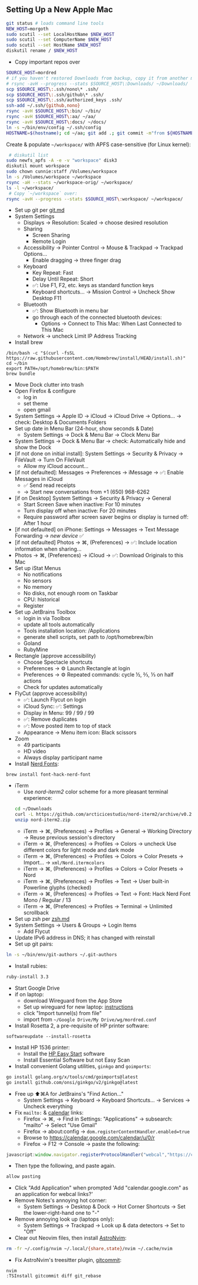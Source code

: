 ## Setting Up a New Apple Mac

```bash
git status # loads command line tools
NEW_HOST=morgoth
sudo scutil --set LocalHostName $NEW_HOST
sudo scutil --set ComputerName $NEW_HOST
sudo scutil --set HostName $NEW_HOST
diskutil rename / $NEW_HOST
```
- Copy important repos over

```bash
SOURCE_HOST=mordred
# if you haven't restored Downloads from backup, copy it from another machine:
# rsync -avH --progress --stats $SOURCE_HOST\:Downloads/ ~/Downloads/
scp $SOURCE_HOST\:.ssh/nono\* .ssh/
scp $SOURCE_HOST\:.ssh/github\* .ssh/
scp $SOURCE_HOST\:.ssh/authorized_keys .ssh/
ssh-add ~/.ssh/{github,nono}
rsync -avH $SOURCE_HOST\:bin/ ~/bin/
rsync -avH $SOURCE_HOST\:aa/ ~/aa/
rsync -avH $SOURCE_HOST\:docs/ ~/docs/
ln -s ~/bin/env/config ~/.ssh/config
HOSTNAME=$(hostname); cd ~/aa; git add .; git commit -m"from ${HOSTNAME%%.*}"; git pull -r; git push; cd ~/docs; git pull; cd ~/bin; git pull; popd; popd; popd
```

Create & populate `~/workspace/` with APFS case-sensitive (for Linux kernel):

```bash
 # diskutil list
sudo newfs_apfs -A -e -v "workspace" disk3
diskutil mount workspace
sudo chown cunnie:staff /Volumes/workspace
ln -s /Volumes/workspace ~/workspace
rsync -aH --stats ~/workspace-orig/ ~/workspace/
ls -l ~/workspace/
 # Copy `~/workspace` over:
rsync -avH --progress --stats $SOURCE_HOST\:workspace/ ~/workspace/
```

- Set up git per [git.md](https://github.com/cunnie/docs/blob/master/git.md)
- System Settings
  - Displays → Resolution: Scaled → choose desired resolution
  - Sharing
    - Screen Sharing
    - Remote Login
  - Accessibility → Pointer Control → Mouse & Trackpad → Trackpad Options...
    - Enable dragging → three finger drag
  - Keyboard
    - Key Repeat: Fast
    - Delay Until Repeat: Short
    - ✅: Use F1, F2, etc. keys as standard function keys
    - Keyboard shortcuts... → Mission Control → Uncheck Show Desktop F11
  - Bluetooth
    - ✅: Show Bluetooth in menu bar
    - go through each of the connected bluetooth devices:
      - Options → Connect to This Mac: When Last Connected to This Mac
  - Network → uncheck Limit IP Address Tracking
- Install brew
```
/bin/bash -c "$(curl -fsSL https://raw.githubusercontent.com/Homebrew/install/HEAD/install.sh)"
cd ~/bin
export PATH=/opt/homebrew/bin:$PATH
brew bundle
```
- Move Dock clutter into trash
- Open Firefox & configure
  - log in
  - set theme
  - open gmail
- System Settings → Apple ID → iCloud → iCloud Drive → Options... → check:
  Desktop & Documents Folders
- Set up date in Menu Bar (24-hour, show seconds & Date)
  - System Settings → Dock & Menu Bar → Clock Menu Bar
- System Settings → Dock & Menu Bar → check: Automatically hide and show the Dock
- [if not done on initial install]: System Settings → Security & Privacy → FileVault → Turn On FileVault
  - Allow my iCloud account...
- [if not defaulted]: Messages → Preferences → iMessage → ✅: Enable Messages in iCloud
  - ✅ Send read receipts
  - → Start new conversations from +1 (650) 968-6262
- [if on Desktop] System Settings → Security & Privacy → General
  - Start Screen Save when inactive: For 10 minutes
  - Turn display off when inactive: For 20 minutes
  - Require password after screen saver begins or display is turned off: After 1 hour
- [if not defaulted] on iPhone: Settings → Messages → Text Message Forwarding → _new device_ ✅
- [if not defaulted] Photos → ⌘, (Preferences) → ✅: Include location information when sharing...
- Photos → ⌘, (Preferences) → iCloud → ✅: Download Originals to this Mac
- Set up iStat Menus
  - No notifications
  - No sensors
  - No memory
  - No disks, not enough room on Taskbar
  - CPU: historical
  - Register
- Set up JetBrains Toolbox
  - login in via Toolbox
  - update all tools automatically
  - Tools installation location: /Applications
  - generate shell scripts, set path to /opt/homebrew/bin
  - Goland
  - RubyMine
- Rectangle (approve accessibility)
  - Choose Spectacle shortcuts
  - Preferences → ⚙ Launch Rectangle at login
  - Preferences → ⚙ Repeated commands: cycle ½, ⅔, ⅓ on half actions
  - Check for updates automatically
- FlyCut (approve accessibility)
  - ✅: Launch Flycut on login
  - iCloud Sync: ✅: Settings
  - Display in Menu: 99 / 99 / 99
  - ✅: Remove duplicates
  - ✅: Move posted item to top of stack
  - Appearance → Menu item icon: Black scissors
- Zoom
  - 49 participants
  - HD video
  - Always display participant name
- Install [Nerd Fonts](https://github.com/ryanoasis/nerd-fonts#option-4-homebrew-fonts):

```
brew install font-hack-nerd-font
```

- iTerm
  - Use _nord-iterm2_ color scheme for a more pleasant terminal experience:
  ```bash
  cd ~/Downloads
  curl -L https://github.com/arcticicestudio/nord-iterm2/archive/v0.2.0.zip -o nord-iterm2.zip
  unzip nord-iterm2.zip
  ```
  - iTerm → ⌘, (Preferences) → Profiles → General → Working Directory → Reuse previous session's directory
  - iTerm → ⌘, (Preferences) → Profiles → Colors → uncheck Use different colors for light mode and dark mode
  - iTerm → ⌘, (Preferences) → Profiles → Colors → Color Presets → Import... → `xml/Nord.itermcolors`
  - iTerm → ⌘, (Preferences) → Profiles → Colors → Color Presets → Nord
  - iTerm → ⌘, (Preferences) → Profiles → Text → User built-in Powerline glyphs (checked)
  - iTerm → ⌘, (Preferences) → Profiles → Text → Font: Hack Nerd Font Mono / Regular / 13
  - iTerm → ⌘, (Preferences) → Profiles → Terminal → Unlimited scrollback
- Set up zsh per [zsh.md](https://github.com/cunnie/docs/blob/master/zsh.md)
- System Settings → Users & Groups → Login Items
  - Add Flycut
- Update IPv6 address in DNS; it has changed with reinstall
- Set up git pairs:
```bash
ln -s ~/bin/env/git-authors ~/.git-authors
```
- Install rubies:

```bash
ruby-install 3.3
```

- Start Google Drive
- if on laptop:
  - download Wireguard from the App Store
  - Set up wireguard for new laptop: [instructions](wireguard.md)
  - click "Import tunnel(s) from file"
  - import from `~/Google Drive/My Drive/wg/mordred.conf`
- Install Rosetta 2, a pre-requisite of HP printer software:

```
softwareupdate --install-rosetta
```

- Install HP 1536 printer:
  - Install the [HP Easy Start](https://support.hp.com/us-en/drivers/hp-laserjet-pro-m1536-multifunction-printer-series/model/3974278?sku=CE538A) software
  - Install Essential Software but not Easy Scan
- Install convenient Golang utilities, `ginkgo` and `goimports`:

```bash
go install golang.org/x/tools/cmd/goimports@latest
go install github.com/onsi/ginkgo/v2/ginkgo@latest
```

- Free up ⬆⌘A for JetBrains's "Find Action..."
  - System Settings → Keyboard → Keyboard Shortcuts... → Services → Uncheck everything
- Fix `mailto:` & [calendar](https://askubuntu.com/a/1203165) links:
  - Firefox → ⌘, → Find in Settings: "Applications" → subsearch: "mailto" → Select "Use Gmail"
  - Firefox → about:config → `dom.registerContentHandler.enabled=true`
  - Browse to <https://calendar.google.com/calendar/u/0/r>
  - Firefox → F12 → Console → paste the following:

```js
javascript:window.navigator.registerProtocolHandler("webcal","https://calendar.google.com/calendar/r?cid=%s","Google Calendar");
```

  - Then type the following, and paste again.

```js
allow pasting
```

  - Click "Add Application" when prompted 'Add "calendar.google.com" as an application for webcal links?'
- Remove Notes's annoying hot corner:
  - System Settings → Desktop & Dock → Hot Corner Shortcuts → Set the lower-right-hand one to "-"
- Remove annoying look up (laptops only):
  - System Settings → Trackpad → Look up & data detectors → Set to "Off"
- Clear out Neovim files, then install [AstroNvim](https://docs.astronvim.com/):

```sh
rm -fr ~/.config/nvim ~/.local/{share,state}/nvim ~/.cache/nvim
```

- Fix AstroNvim's treesitter plugin, [gitcommit](https://github.com/gbprod/tree-sitter-gitcommit):

```
nvim
:TSInstall gitcommit diff git_rebase
```
